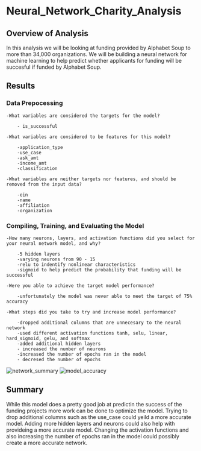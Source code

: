 <!-- 
Summary: Summarize the overall results of the deep learning model. Include a recommendation for how a different model could solve this classification problem, and explain your recommendation. -->
# Neural_Network_Charity_Analysis
## Overview of Analysis
In this analysis we will be looking at funding provided by Alphabet Soup to more than 34,000 organizations. We will be building a neural network for machine learning to help predict whether applicants for funding will be succesful if funded by Alphabet Soup. 

## Results
### Data Prepocessing

    -What variables are considered the targets for the model?
        
        - is_successful
    
    -What variables are considered to be features for this model?

        -application_type
        -use_case
        -ask_amt
        -income_amt
        -classification

    -What variables are neither targets nor features, and should be removed from the input data?

        -ein
        -name
        -affiliation
        -organization

### Compiling, Training, and Evaluating the Model

    -How many neurons, layers, and activation functions did you select for your neural network model, and why?

        -5 hidden layers
        -varying neurons from 90 - 15
        -relu to indentify nonlinear characteristics
        -sigmoid to help predict the probability that funding will be successful

    -Were you able to achieve the target model performance?

        -unfortunately the model was never able to meet the target of 75% accuracy

    -What steps did you take to try and increase model performance?

        -dropped additional columns that are unnecesary to the neural network
        -used different activation functions tanh, selu, linear, hard_sigmoid, gelu, and softmax
        -added additional hidden layers
        - increased the number of neurons
        -increased the number of epochs ran in the model
        - decresed the number of epochs 
        
![network_summary](https://user-images.githubusercontent.com/80363261/126896101-80fe2f6a-6d60-4413-b631-0b8995c630f7.png)
![model_accuracy](https://user-images.githubusercontent.com/80363261/126896106-5df31dc7-6093-40ac-9f23-a677c2c11936.png)

## Summary

While this model does a pretty good job at predictin the success of the funding projects more work can be done to optimize the model. Trying to drop additional columns such as the use_case could yeild a more accurate model. Adding more hidden layers and neurons could also help with provideing a more accurate model. Changing the activation functions and also increasing the number of epochs ran in the model could possibly create a more accurate network.

